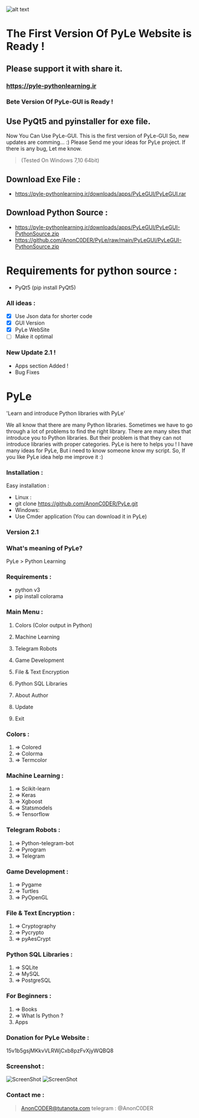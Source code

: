 ![alt text](https://pyle-pythonlearning.ir/downloads/apps/PyLeGUI/PyLe.png)

# The First Version Of PyLe Website is Ready !
## Please support it with share it.
### https://pyle-pythonlearning.ir


### Bete Version Of PyLe-GUI is Ready !
## Use PyQt5 and pyinstaller for exe file.
Now You Can Use PyLe-GUI.
This is the first version of PyLe-GUI So, new updates are comming... :)
Please Send me your ideas for PyLe project.
If there is any bug, Let me know.
> (Tested On Windows 7,10 64bit) 

## Download Exe File :
- https://pyle-pythonlearning.ir/downloads/apps/PyLeGUI/PyLeGUI.rar

## Download Python Source :
- https://pyle-pythonlearning.ir/downloads/apps/PyLeGUI/PyLeGUI-PythonSource.zip
- https://github.com/AnonC0DER/PyLe/raw/main/PyLeGUI/PyLeGUI-PythonSource.zip

# Requirements for python source :
- PyQt5 (pip install PyQt5)


### All ideas :
- [x] Use Json data for shorter code
- [x] GUI Version
- [x] PyLe WebSite
- [ ] Make it optimal

### New Update 2.1 !
- Apps section Added !
- Bug Fixes

# PyLe
'Learn and introduce Python libraries with PyLe'

We all know that there are many Python libraries. 
Sometimes we have to go through a lot of problems to 
find the right library.
There are many sites that introduce you to Python libraries. 
But their problem is that they can not introduce libraries with proper categories.
PyLe is here to helps you !
I have many ideas for PyLe, But i need to know someone know my script.
So, If you like PyLe idea help me improve it :)

### Installation :
Easy installation :
- Linux :
- git clone https://github.com/AnonC0DER/PyLe.git
- Windows:
- Use Cmder application (You can download it in PyLe)

### Version 2.1

### What's meaning of PyLe?
PyLe > Python Learning

### Requirements :
- python v3
- pip install colorama

### Main Menu :

1. Colors (Color output in Python)
2. Machine Learning
3. Telegram Robots
4. Game Development
5. File & Text Encryption
6. Python SQL Libraries

1000. About Author
100. Update
0. Exit  

### Colors :
1. => Colored
2. => Colorma
3. => Termcolor

### Machine Learning :
1. => Scikit-learn
2. => Keras 
3. => Xgboost
4. => Statsmodels
5. => Tensorflow 

### Telegram Robots :
1. => Python-telegram-bot
2. => Pyrogram
3. => Telegram

### Game Development :
1. => Pygame
2. => Turtles
3. => PyOpenGL

### File & Text Encryption :
1. => Cryptography
2. => Pycrypto 
3. => pyAesCrypt

### Python SQL Libraries :
1. => SQLite
2. => MySQL 
3. => PostgreSQL

### For Beginners :
1. => Books
2. => What Is Python ?
3. Apps

### Donation for PyLe Website : 
15v1b5gsjMKkvVLRWjCxb8pzFvXjyWQBQ8

### Screenshot : 
![ScreenShot](img/PyLe.jpg)
![ScreenShot](img/PyLeGUI.jpg)

### Contact me : 
> AnonCODER@tutanota.com
> telegram : @AnonC0DER
